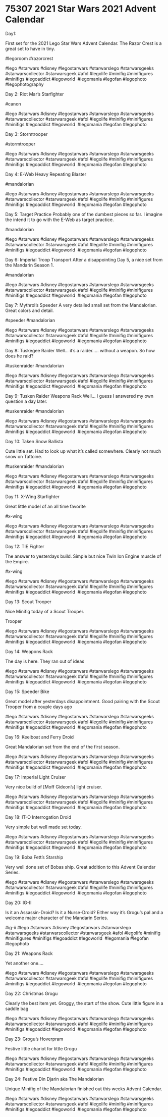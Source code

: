 # 75307 2021 Star Wars 2021 Advent Calendar

Day1:

First set for the 2021 Lego Star Wars Advent Calendar. The Razor Crest is a great set to have in tiny.

#legoroom #razorcrest 
 
 
#lego #starwars  #disney #legostarwars #starwarslego #starwarsgeeks #starwarscollector #starwarsgeek #afol #legolife #minifig #minifigures #minifigs #legoaddict #legoworld  #legomania #legofan #legophoto #legophotography 

Day 2: Riot Mar’s Starfighter

#canon 

#lego #starwars  #disney #legostarwars #starwarslego #starwarsgeeks #starwarscollector #starwarsgeek #afol #legolife #minifig #minifigures #minifigs #legoaddict #legoworld  #legomania #legofan #legophoto 

Day 3: Stormtrooper

#stormtrooper 

#lego #starwars  #disney #legostarwars #starwarslego #starwarsgeeks #starwarscollector #starwarsgeek #afol #legolife #minifig #minifigures #minifigs #legoaddict #legoworld  #legomania #legofan #legophoto 

Day 4: E-Web Heavy Repeating Blaster

 #mandalorian 

#lego #starwars  #disney #legostarwars #starwarslego #starwarsgeeks #starwarscollector #starwarsgeek #afol #legolife #minifig #minifigures #minifigs #legoaddict #legoworld  #legomania #legofan #legophoto 

Day 5: Target Practice
Probably one of the dumbest pieces so far. I imagine the intend it to go with the E-Web as target practice. 

 #mandalorian 

#lego #starwars  #disney #legostarwars #starwarslego #starwarsgeeks #starwarscollector #starwarsgeek #afol #legolife #minifig #minifigures #minifigs #legoaddict #legoworld  #legomania #legofan #legophoto 

Day 6: Imperial Troop Transport
After a disappointing Day 5, a nice set from the Mandarin Season 1. 

 #mandalorian 

#lego #starwars  #disney #legostarwars #starwarslego #starwarsgeeks #starwarscollector #starwarsgeek #afol #legolife #minifig #minifigures #minifigs #legoaddict #legoworld  #legomania #legofan #legophoto 

Day 7: Mythrol’s Speeder
A very detailed small set from the Mandalorian. Great colors and detail. 

#speeder #mandalorian 

#lego #starwars  #disney #legostarwars #starwarslego #starwarsgeeks #starwarscollector #starwarsgeek #afol #legolife #minifig #minifigures #minifigs #legoaddict #legoworld  #legomania #legofan #legophoto 

Day 8:  Tuskegee Raider
Well… it’s a raider….. without a weapon. So how does he raid?

#tuskenraider #mandalorian 

#lego #starwars  #disney #legostarwars #starwarslego #starwarsgeeks #starwarscollector #starwarsgeek #afol #legolife #minifig #minifigures #minifigs #legoaddict #legoworld  #legomania #legofan #legophoto 

Day 9:  Tusken Raider Weapons Rack
Well… I guess I answered my own question a day later. 

#tuskenraider #mandalorian 

#lego #starwars  #disney #legostarwars #starwarslego #starwarsgeeks #starwarscollector #starwarsgeek #afol #legolife #minifig #minifigures #minifigs #legoaddict #legoworld  #legomania #legofan #legophoto 

Day 10: Taken Snow Ballista

Cute little set. Had to look up what it’s called somewhere. Clearly not much snow on Tattoine. 

#tuskenraider #mandalorian 

#lego #starwars  #disney #legostarwars #starwarslego #starwarsgeeks #starwarscollector #starwarsgeek #afol #legolife #minifig #minifigures #minifigs #legoaddict #legoworld  #legomania #legofan #legophoto 

Day 11: X-Wing Starfighter

Great little model of an all time favorite

#x-wing 

#lego #starwars  #disney #legostarwars #starwarslego #starwarsgeeks #starwarscollector #starwarsgeek #afol #legolife #minifig #minifigures #minifigs #legoaddict #legoworld  #legomania #legofan #legophoto 

Day 12: TIE Fighter

The answer to yesterdays build. Simple but nice Twin Ion Engine muscle of the Empire. 

#x-wing 

#lego #starwars  #disney #legostarwars #starwarslego #starwarsgeeks #starwarscollector #starwarsgeek #afol #legolife #minifig #minifigures #minifigs #legoaddict #legoworld  #legomania #legofan #legophoto 

Day 13: Scout Trooper

Nice Minifig today of a Scout Trooper. 

Trooper 

#lego #starwars  #disney #legostarwars #starwarslego #starwarsgeeks #starwarscollector #starwarsgeek #afol #legolife #minifig #minifigures #minifigs #legoaddict #legoworld  #legomania #legofan #legophoto 

Day 14: Weapons Rack

The day is here. They ran out of ideas

#lego #starwars  #disney #legostarwars #starwarslego #starwarsgeeks #starwarscollector #starwarsgeek #afol #legolife #minifig #minifigures #minifigs #legoaddict #legoworld  #legomania #legofan #legophoto 

Day 15: Speeder Bike

Great model after yesterdays disappointment. Good pairing with the Scout Trooper from a couple days ago

#lego #starwars  #disney #legostarwars #starwarslego #starwarsgeeks #starwarscollector #starwarsgeek #afol #legolife #minifig #minifigures #minifigs #legoaddict #legoworld  #legomania #legofan #legophoto 

Day 16: Keelboat and Ferry Droid

Great Mandalorian set from the end of the first season. 

 

#lego #starwars  #disney #legostarwars #starwarslego #starwarsgeeks #starwarscollector #starwarsgeek #afol #legolife #minifig #minifigures #minifigs #legoaddict #legoworld  #legomania #legofan #legophoto 

Day 17: Imperial Light Cruiser

Very nice build of [Moff Gideon’s] light cruiser. 

 

#lego #starwars  #disney #legostarwars #starwarslego #starwarsgeeks #starwarscollector #starwarsgeek #afol #legolife #minifig #minifigures #minifigs #legoaddict #legoworld  #legomania #legofan #legophoto 

Day 18: IT-O Interrogation Droid

Very simple but well made set today. 

 

#lego #starwars  #disney #legostarwars #starwarslego #starwarsgeeks #starwarscollector #starwarsgeek #afol #legolife #minifig #minifigures #minifigs #legoaddict #legoworld  #legomania #legofan #legophoto 

Day 19: Boba Fett’s Starship

Very well done set of Bobas ship. Great addition to this Advent Calendar Series. 

 
 
 
#lego #starwars  #disney #legostarwars #starwarslego #starwarsgeeks #starwarscollector #starwarsgeek #afol #legolife #minifig #minifigures #minifigs #legoaddict #legoworld  #legomania #legofan #legophoto 

Day 20: IG-II

Is it an Assassin-Droid? Is it a Nurse-Droid? Either way it’s Grogu’s pal and a welcome major character of the Mandarin Series. 

 
 #ig-ii
#lego #starwars  #disney #legostarwars #starwarslego #starwarsgeeks #starwarscollector #starwarsgeek #afol #legolife #minifig #minifigures #minifigs #legoaddict #legoworld  #legomania #legofan #legophoto 

Day 21: Weapons Rack 

Yet another one….

#lego #starwars  #disney #legostarwars #starwarslego #starwarsgeeks #starwarscollector #starwarsgeek #afol #legolife #minifig #minifigures #minifigs #legoaddict #legoworld  #legomania #legofan #legophoto 

Day 22: Christmas Grogu

Clearly the best item yet. Groggy, the start of the show. Cute little figure in a saddle bag

 
 
 
#lego #starwars  #disney #legostarwars #starwarslego #starwarsgeeks #starwarscollector #starwarsgeek #afol #legolife #minifig #minifigures #minifigs #legoaddict #legoworld  #legomania #legofan #legophoto 

Day 23: Grogu’s Hoverpram

Festive little chariot for little Grogu

 
 
 
#lego #starwars  #disney #legostarwars #starwarslego #starwarsgeeks #starwarscollector #starwarsgeek #afol #legolife #minifig #minifigures #minifigs #legoaddict #legoworld  #legomania #legofan #legophoto 

Day 24: Festive Din Djarin aka The Mandalorian

Unique Minifig of the Mandalorian finished out this weeks Advent Calendar. 

 

#lego #starwars  #disney #legostarwars #starwarslego #starwarsgeeks #starwarscollector #starwarsgeek #afol #legolife #minifig #minifigures #minifigs #legoaddict #legoworld  #legomania #legofan #legophoto 

